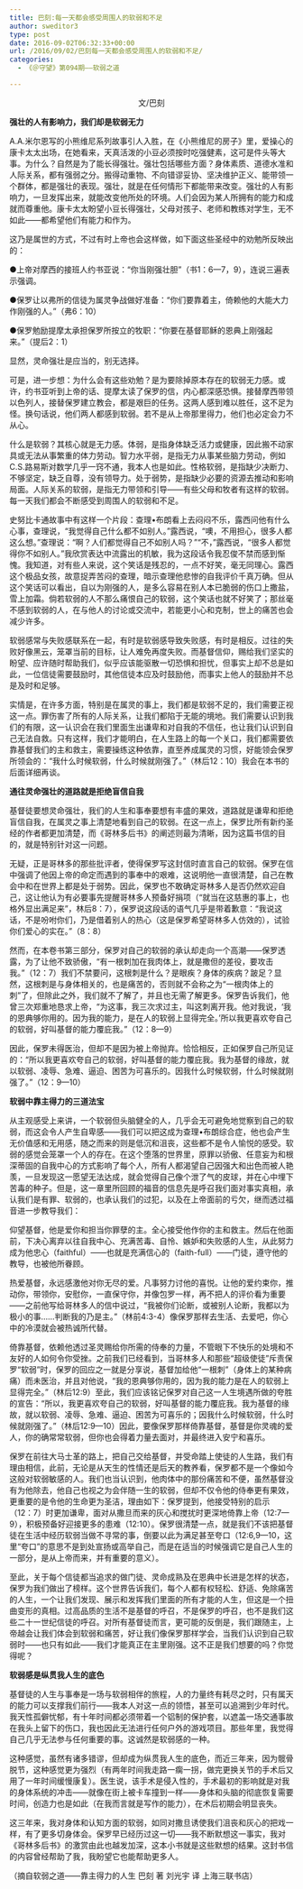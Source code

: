 ```yaml
---
title: 巴刻:每一天都会感受周围人的软弱和不足
author: sweditor3
type: post
date: 2016-09-02T06:32:33+00:00
url: /2016/09/02/巴刻每一天都会感受周围人的软弱和不足/
categories:
  - 《＠守望》第094期——软弱之道

---
```

<p style="text-align: center;">
  文/巴刻
</p>

<!--more-->

**强壮的人有影响力，我们却是软弱无力**

A.A.米尔恩写的小熊维尼系列故事引人入胜，在《小熊维尼的房子》里，爱操心的康卡太太出场，在她看来，天真活泼的小豆必须按时吃强健素，这可是件头等大事。为什么？自然是为了能长得强壮。强壮包括哪些方面？身体素质、道德水准和人际关系，都有强弱之分。搬得动重物、不向错谬妥协、坚决维护正义、能带领一个群体，都是强壮的表现。强壮，就是在任何情形下都能带来改变。强壮的人有影响力，一旦发挥出来，就能改变他所处的环境。人们会因为某人所拥有的能力和成就而尊重他。康卡太太盼望小豆长得强壮，父母对孩子、老师和教练对学生，无不如此——都希望他们有能力和作为。

这乃是属世的方式，不过有时上帝也会这样做，如下面这些圣经中的劝勉所反映出的：

●上帝对摩西的接班人约书亚说：“你当刚强壮胆”（书1：6—7，9），连说三遍表示强调。
  
●保罗让以弗所的信徒为属灵争战做好准备：“你们要靠着主，倚赖他的大能大力作刚强的人。”（弗6：10）
  
●保罗勉励提摩太承担保罗所按立的牧职：“你要在基督耶稣的恩典上刚强起来。”（提后2：1）

显然，灵命强壮是应当的，别无选择。

可是，进一步想：为什么会有这些劝勉？是为要除掉原本存在的软弱无力感。或许，约书亚听到上帝的话、提摩太读了保罗的信，内心都深感恐惧。接替摩西带领以色列人，接替保罗建立教会，都是艰巨的任务。这两人感到难以胜任，这不足为怪。换句话说，他们两人都感到软弱。若不是从上帝那里得力，他们也必定会力不从心。

什么是软弱？其核心就是无力感。体弱，是指身体缺乏活力或健康，因此搬不动家具或无法从事繁重的体力劳动。智力水平弱，是指无力从事某些脑力劳动，例如C.S.路易斯对数学几乎一窍不通，我本人也是如此。性格软弱，是指缺少决断力、不够坚定，缺乏自尊，没有领导力。处于弱势，是指缺少必要的资源去推动和影响局面。人际关系的软弱，是指无力带领和引导——有些父母和牧者有这样的软弱。每一天我们都会不断感受到周围人的软弱和不足。

史努比卡通故事中有这样一个片段：查理•布朗看上去闷闷不乐，露西问他有什么心事，查理说，“我觉得自己什么都不如别人。”露西说，“噢，不用担心，很多人都这么想。”查理说：“啊？人们都觉得自己不如别人吗？”“不，”露西说，“很多人都觉得你不如别人。”我欣赏表达中流露出的机敏，我为这段话令我忍俊不禁而感到惭愧。我知道，对有些人来说，这个笑话是残忍的，一点不好笑，毫无同理心。露西这个极品女孩，故意捉弄苦闷的查理，暗示查理他悲惨的自我评价千真万确。但从这个笑话可以看出，自以为刚强的人，是多么容易在别人本已脆弱的伤口上撒盐，雪上加霜。倘若软弱的人不那么痛恨自己的软弱，这个笑话也就不好笑了；那丝毫不感到软弱的人，在与他人的讨论或交流中，若能更小心和克制，世上的痛苦也会减少许多。

软弱感常与失败感联系在一起，有时是软弱感导致失败感，有时是相反。过往的失败好像黑云，笼罩当前的目标，让人难免再度失败。而基督信仰，赐给我们坚实的盼望、应许随时帮助我们，似乎应该能驱散一切恐惧和担忧，但事实上却不总是如此，一位信徒需要鼓励时，其他信徒本应及时鼓励他，而事实上他人的鼓励并不总是及时和足够。

实情是，在许多方面，特别是在属灵的事上，我们都是软弱不足的，我们需要正视这一点。罪伤害了所有的人际关系，让我们都陷于无能的境地。我们需要认识到我们的有限，这一认识会在我们里面生出谦卑和对自我的不信任，也让我们认识到自己无法自救。只有这样，我们才能明白，在人生路上的每一个关口，我们都需要依靠基督我们的主和救主，需要操练这种依靠，直至养成属灵的习惯，好能领会保罗所领会的：“我什么时候软弱，什么时候就刚强了。”（林后12：10）我会在本书的后面详细再谈。

**通往灵命强壮的道路就是拒绝盲信自我**

基督徒要想灵命强壮，我们的人生和事奉要想有丰盛的果效，道路就是谦卑和拒绝盲信自我，在属灵之事上清楚地看到自己的软弱。在这一点上，保罗比所有新约圣经的作者都更加清楚，而《哥林多后书》的阐述则最为清晰，因为这篇书信的目的，就是特别针对这一问题。

无疑，正是哥林多的那些批评者，使得保罗写这封信时直言自己的软弱。保罗在信中强调了他因上帝的命定而遇到的事奉中的艰难，这说明他一直很清楚，自己在教会中和在世界上都是处于弱势。因此，保罗也不敢确定哥林多人是否仍然欢迎自己，这让他认为有必要事先提醒哥林多人预备好捐项（“就当在这慈惠的事上，也格外显出满足来”，林后8：7），保罗说这段话的语气几乎是带着歉意：“我说这话，不是吩咐你们，乃是借着别人的热心（这是保罗希望哥林多人仿效的），试验你们爱心的实在。”（8：8）

然而，在本卷书第三部分，保罗对自己的软弱的承认却走向一个高潮——保罗透露，为了让他不致骄傲，“有一根刺加在我肉体上，就是撒但的差役，要攻击我。”（12：7）我们不禁要问，这根刺是什么？是眼疾？身体的疾病？跛足？显然，这根刺是与身体相关的，也是痛苦的，否则就不会称之为“一根肉体上的刺”了，但除此之外，我们就不了解了，并且也无需了解更多。保罗告诉我们，他曾三次郑重地恳求上帝，“为这事，我三次求过主，叫这刺离开我。他对我说，‘我的恩典够你用的。因为我的能力，是在人的软弱上显得完全。’所以我更喜欢夸自己的软弱，好叫基督的能力覆庇我。”（12：8—9）

因此，保罗未得医治，但却不是因为被上帝抛弃。恰恰相反，正如保罗自己所见证的：“所以我更喜欢夸自己的软弱，好叫基督的能力覆庇我。我为基督的缘故，就以软弱、凌辱、急难、逼迫、困苦为可喜乐的。因我什么时候软弱，什么时候就刚强了。”（12：9—10）

**软弱中靠主得力的三道法宝**

从主观感受上来讲，一个软弱但头脑健全的人，几乎会无可避免地觉察到自己的软弱，而这会令人产生自卑感——我们可以把这成为查理•布朗综合症，他也会产生无价值感和无用感，随之而来的则是低沉和沮丧，这些都不是令人愉悦的感受。软弱的感觉会笼罩一个人的存在。在这个堕落的世界里，原罪以骄傲、任意妄为和根深蒂固的自我中心的方式影响了每个人，所有人都渴望自己因强大和出色而被人艳羡，一旦发现这一愿望无法达成，就会觉得自己像个泄了气的皮球，并在心中埋下苦毒的种子。但是，这一章里所回顾的福音的信息先是呼召我们面对事实真相，承认我们是有罪、软弱的，也承认我们的过犯，以及在上帝面前的亏欠，继而透过福音进一步教导我们：

仰望基督，他是爱你和担当你罪孽的主。全心接受他作你的主和救主。然后在他面前，下决心离弃以往自我中心、充满苦毒、自怜、嫉妒和失败感的人生，从此努力成为他忠心（faithful）——也就是充满信心的（faith-full）——门徒，遵守他的教导，也被他所眷顾。

热爱基督，永远感激他对你无尽的爱。凡事努力讨他的喜悦。让他的爱约束你，推动你，带领你，安慰你，一直保守你，并像包罗一样，再不把人的评价看为重要——之前他写给哥林多人的信中说过，“我被你们论断，或被别人论断，我都以为极小的事……判断我的乃是主。”（林前4:3-4）像保罗那样去生活、去爱吧，你心中的冷漠就会被热诚所代替。

倚靠基督，依赖他透过圣灵赐给你所需的侍奉的力量，不管眼下不快乐的处境和不友好的人如何令你受挫。之前我们已经看到，当哥林多人和那些“超级使徒”斥责保罗“软弱”时，保罗的回应之一就是分享说，基督加给他“一根刺”（身体上的某种病痛）而未医治，并且对他说，“我的恩典够你用的，因为我的能力是在人的软弱上显得完全。”（林后12:9）至此，我们应该铭记保罗对自己这一人生境遇所做的夸胜的宣告：“所以，我更喜欢夸自己的软弱，好叫基督的能力覆庇我。我为基督的缘故，就以软弱、凌辱、急难、逼迫、困苦为可喜乐的；因我什么时候软弱，什么时候就刚强了。”（林后12:9—10）因此，要像保罗那样倚靠基督，基督是你灵魂的爱人，你的确常常软弱，但你也会得着力量去面对，并最终进入安宁和喜乐。

保罗在前往大马士革的路上，把自己交给基督，并受命踏上使徒的人生路，我们有理由相信，此前，无论是从天生的性情还是后天的教养看，保罗都不是一个像如今这般对软弱敏感的人。我们也当认识到，他肉体中的那份痛苦和不便，虽然基督没有为他除去，他自己也视之为会伴随一生的软弱，但却不仅令他的侍奉更有果效，更重要的是令他的生命更为圣洁，理由如下：保罗提到，他接受特别的启示（12：7）时更加谦卑，面对从撒旦而来的灰心和搅扰时更深地倚靠上帝（12:7—9），积极预备好迎接更多的患难（12:10）。保罗很清楚一点，就是我们不该把基督徒在生活中经历软弱当做不寻常的事，倒要以此为满足甚至夸口（12:6,9—10，这里“夸口”的意思不是到处宣扬或高举自己，而是在适当的时候强调它是自己人生的一部分，是从上帝而来，并有重要的意义）。

至此，关于每个信徒都当追求的做门徒、灵命成熟及在恩典中长进是怎样的状态，保罗为我们做出了榜样。这个世界告诉我们，每个人都有权轻松、舒适、免除痛苦的人生，一个让我们发现、展示和发挥我们里面的所有才能的人生，但这是一个扭曲变形的真相。过高品质的生活不是基督的呼召，不是保罗的呼召，也不是我们这些二十一世纪信徒的呼召。对所有基督徒而言，更可能的反倒是，我们跟随主，上帝越会让我们体会到软弱和痛苦，好让我们像保罗那样学会，当我们认识到自己软弱时——也只有如此——我们才能真正在主里刚强。这不正是我们想要的吗？你觉得呢？

**软弱感是纵贯我人生的底色**

基督徒的人生与事奉是一场与软弱相伴的旅程，人的力量终有耗尽之时，只有属天的能力可以支撑我们前行——我本人对这一点的领悟，甚至可以追溯到少年时代。我天性孤僻忧郁，有十年时间都必须带着一个铝制的保护套，以遮盖一场交通事故在我头上留下的伤口，我也因此无法进行任何户外的游戏项目。那些年里，我觉得自己几乎无法参与任何重要的事。这诚然是软弱感的一种。

这种感觉，虽然有诸多错谬，但却成为纵贯我人生的底色，而近三年来，因为髋骨脱节，这种感觉更为强烈（有两年时间我走路一瘸一拐，做完更换关节的手术后又用了一年时间缓慢康复）。医生说，该手术是侵入性的，手术最初的影响就是对我的身体系统的冲击——就像在街上被卡车撞到一样——身体和头脑的彻底恢复需要时间，创造力也是如此（在我而言就是写作的能力），在术后初期会明显丧失。

这三年来，我对身体和认知方面的软弱，如同对撒旦诱使我们沮丧和灰心的把戏一样，有了更多切身体会。保罗早已经历过这一切——我不断默想这一事实，我对《哥林多后书》的激赏由此也越发加深，这本小书就是这些默想的结果。这封书信的内容曾经帮助了我，我盼望它也能帮助更多人。

（摘自软弱之道——靠主得力的人生 巴刻 著 刘光宇 译 上海三联书店）